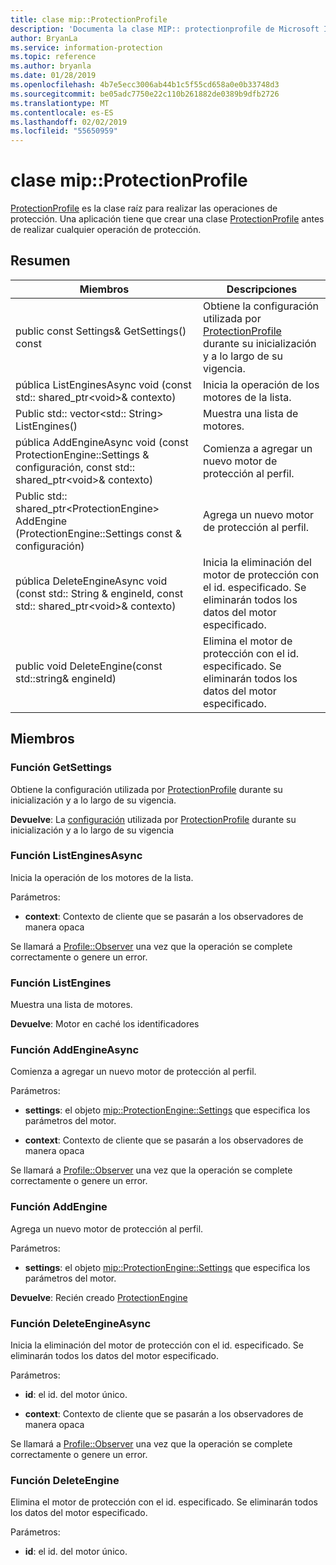 ```yaml
---
title: clase mip::ProtectionProfile
description: 'Documenta la clase MIP:: protectionprofile de Microsoft Information Protection (MIP) SDK.'
author: BryanLa
ms.service: information-protection
ms.topic: reference
ms.author: bryanla
ms.date: 01/28/2019
ms.openlocfilehash: 4b7e5ecc3006ab44b1c5f55cd658a0e0b33748d3
ms.sourcegitcommit: be05adc7750e22c110b261882de0389b9dfb2726
ms.translationtype: MT
ms.contentlocale: es-ES
ms.lasthandoff: 02/02/2019
ms.locfileid: "55650959"
---
```

# <a name="class-mipprotectionprofile"></a>clase mip::ProtectionProfile 
[ProtectionProfile](class_mip_protectionprofile.md) es la clase raíz para realizar las operaciones de protección.
Una aplicación tiene que crear una clase [ProtectionProfile](class_mip_protectionprofile.md) antes de realizar cualquier operación de protección.
  
## <a name="summary"></a>Resumen
 Miembros                        | Descripciones                                
--------------------------------|---------------------------------------------
public const Settings& GetSettings() const  |  Obtiene la configuración utilizada por [ProtectionProfile](class_mip_protectionprofile.md) durante su inicialización y a lo largo de su vigencia.
pública ListEnginesAsync void (const std:: shared_ptr\<void\>& contexto)  |  Inicia la operación de los motores de la lista.
Public std:: vector\<std:: String\> ListEngines()  |  Muestra una lista de motores.
pública AddEngineAsync void (const ProtectionEngine::Settings & configuración, const std:: shared_ptr\<void\>& contexto)  |  Comienza a agregar un nuevo motor de protección al perfil.
Public std:: shared_ptr\<ProtectionEngine\> AddEngine (ProtectionEngine::Settings const & configuración)  |  Agrega un nuevo motor de protección al perfil.
pública DeleteEngineAsync void (const std:: String & engineId, const std:: shared_ptr\<void\>& contexto)  |  Inicia la eliminación del motor de protección con el id. especificado. Se eliminarán todos los datos del motor especificado.
public void DeleteEngine(const std::string& engineId)  |  Elimina el motor de protección con el id. especificado. Se eliminarán todos los datos del motor especificado.
  
## <a name="members"></a>Miembros
  
### <a name="getsettings-function"></a>Función GetSettings
Obtiene la configuración utilizada por [ProtectionProfile](class_mip_protectionprofile.md) durante su inicialización y a lo largo de su vigencia.

  
**Devuelve**: La [configuración](class_mip_protectionprofile_settings.md) utilizada por [ProtectionProfile](class_mip_protectionprofile.md) durante su inicialización y a lo largo de su vigencia
  
### <a name="listenginesasync-function"></a>Función ListEnginesAsync
Inicia la operación de los motores de la lista.

Parámetros:  
* **context**: Contexto de cliente que se pasarán a los observadores de manera opaca


Se llamará a [Profile::Observer](class_mip_protectionprofile_observer.md) una vez que la operación se complete correctamente o genere un error.
  
### <a name="listengines-function"></a>Función ListEngines
Muestra una lista de motores.

  
**Devuelve**: Motor en caché los identificadores
  
### <a name="addengineasync-function"></a>Función AddEngineAsync
Comienza a agregar un nuevo motor de protección al perfil.

Parámetros:  
* **settings**: el objeto [mip::ProtectionEngine::Settings](class_mip_protectionengine_settings.md) que especifica los parámetros del motor. 


* **context**: Contexto de cliente que se pasarán a los observadores de manera opaca


Se llamará a [Profile::Observer](class_mip_protectionprofile_observer.md) una vez que la operación se complete correctamente o genere un error.
  
### <a name="addengine-function"></a>Función AddEngine
Agrega un nuevo motor de protección al perfil.

Parámetros:  
* **settings**: el objeto [mip::ProtectionEngine::Settings](class_mip_protectionengine_settings.md) que especifica los parámetros del motor.



  
**Devuelve**: Recién creado [ProtectionEngine](class_mip_protectionengine.md)
  
### <a name="deleteengineasync-function"></a>Función DeleteEngineAsync
Inicia la eliminación del motor de protección con el id. especificado. Se eliminarán todos los datos del motor especificado.

Parámetros:  
* **id**: el id. del motor único. 


* **context**: Contexto de cliente que se pasarán a los observadores de manera opaca


Se llamará a [Profile::Observer](class_mip_protectionprofile_observer.md) una vez que la operación se complete correctamente o genere un error.
  
### <a name="deleteengine-function"></a>Función DeleteEngine
Elimina el motor de protección con el id. especificado. Se eliminarán todos los datos del motor especificado.

Parámetros:  
* **id**: el id. del motor único.

